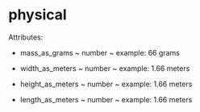 # physical

Attributes:

* mass_as_grams ~ number ~ example: 66 grams

* width_as_meters ~ number ~ example: 1.66 meters

* height_as_meters ~ number ~ example: 1.66 meters

* length_as_meters ~ number ~ example: 1.66 meters
